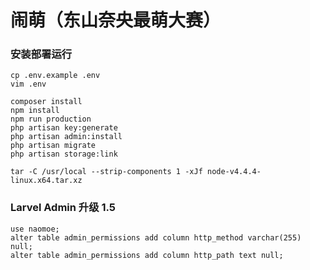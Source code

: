 # 闹萌（东山奈央最萌大赛）


### 安装部署运行

```
cp .env.example .env
vim .env
```

```
composer install
npm install
npm run production
php artisan key:generate
php artisan admin:install
php artisan migrate
php artisan storage:link
```


```
tar -C /usr/local --strip-components 1 -xJf node-v4.4.4-linux.x64.tar.xz
```


### Larvel Admin 升级 1.5

```mysql
use naomoe;
alter table admin_permissions add column http_method varchar(255) null;
alter table admin_permissions add column http_path text null;
```
